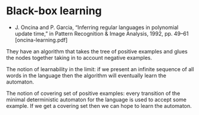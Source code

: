 # Black-box learning

* J. Oncina and P. Garcia, “Inferring regular languages in polynomial update
  time,” in Pattern Recognition & Image Analysis, 1992, pp. 49–61 
[oncina-learning.pdf]

They have an algorithm that takes the tree of positive examples and glues the
nodes together taking in to account negative examples.

The notion of learnability in the limit: if we present an infinite sequence of
all words in the language then the algorithm will eventually learn the
automaton.

The notion of covering set of positive examples: every transition of the minimal
deterministic automaton for the language is used to accept some example. 
If we get a covering set then we can hope to learn the automaton. 